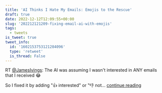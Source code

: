 ```yaml
---
title: 'AI Thinks I Hate My Emails: Emojis to the Rescue'
draft: true
date: 2022-12-12T12:09:55+00:00
slug: '202212121209-fixing-email-ai-with-emojis'
tags:
  - tweets
is_tweet: true
tweet_info:
  id: '1602153753121284096'
  type: 'retweet'
  is_thread: False
---
```




RT [@JamesIvings](https://x.com/JamesIvings): The AI was assuming I wasn't interested in ANY emails that I received 😂 

So I fixed it by adding "👍 interested" or "👎 not… [continue reading](https://x.com/sytelus/status/1602153753121284096)
